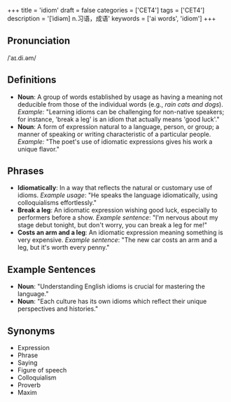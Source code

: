 +++
title = 'idiom'
draft = false
categories = ['CET4']
tags = ['CET4']
description = '[ˈidiəm] n.习语，成语'
keywords = ['ai words', 'idiom']
+++

## Pronunciation
/ˈaɪ.di.əm/

## Definitions
- **Noun**: A group of words established by usage as having a meaning not deducible from those of the individual words (e.g., *rain cats and dogs*). _Example:_ "Learning idioms can be challenging for non-native speakers; for instance, 'break a leg' is an idiom that actually means 'good luck'."
- **Noun**: A form of expression natural to a language, person, or group; a manner of speaking or writing characteristic of a particular people. _Example:_ "The poet's use of idiomatic expressions gives his work a unique flavor."

## Phrases
- **Idiomatically**: In a way that reflects the natural or customary use of idioms. _Example usage_: "He speaks the language idiomatically, using colloquialisms effortlessly."
- **Break a leg**: An idiomatic expression wishing good luck, especially to performers before a show. _Example sentence_: "I'm nervous about my stage debut tonight, but don't worry, you can break a leg for me!"
- **Costs an arm and a leg**: An idiomatic expression meaning something is very expensive. _Example sentence_: "The new car costs an arm and a leg, but it's worth every penny."

## Example Sentences
- **Noun**: "Understanding English idioms is crucial for mastering the language."
- **Noun**: "Each culture has its own idioms which reflect their unique perspectives and histories."

## Synonyms
- Expression
- Phrase
- Saying
- Figure of speech
- Colloquialism
- Proverb
- Maxim
